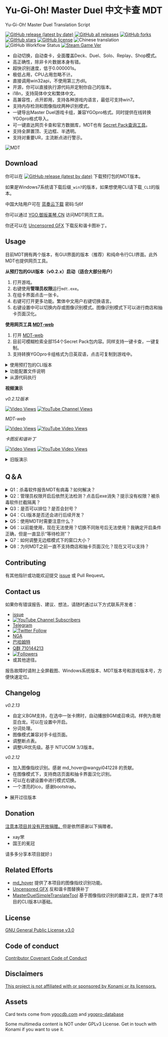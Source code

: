 # Yu-Gi-Oh! Master Duel 中文卡查 MDT

Yu-Gi-Oh! Master Duel Translation Script

[![GitHub release (latest by date)](https://img.shields.io/github/v/release/SkywalkerJi/mdt)](https://github.com/SkywalkerJi/mdt/releases/latest) [![GitHub all releases](https://img.shields.io/github/downloads/SkywalkerJi/mdt/total)](https://github.com/SkywalkerJi/mdt#download) [![GitHub forks](https://img.shields.io/github/forks/SkywalkerJi/mdt)](https://github.com/SkywalkerJi/mdt/network) [![GitHub stars](https://img.shields.io/github/stars/SkywalkerJi/mdt)](https://github.com/SkywalkerJi/mdt/stargazers) [![GitHub license](https://img.shields.io/github/license/SkywalkerJi/mdt)](https://github.com/SkywalkerJi/mdt/blob/master/LICENSE) ![Chinese translation](https://img.shields.io/badge/%E4%B8%AD%E6%96%87%E7%BF%BB%E8%AF%91-100%25-green) ![GitHub Workflow Status](https://img.shields.io/github/workflow/status/SkywalkerJi/mdt/GitHub%20Actions%20Build%20and%20Deploy) [![Steam Game Ver](https://img.shields.io/badge/Steam-1.0.2-informational)](https://store.steampowered.com/app/1449850/YuGiOh_Master_Duel/)

* 自动切换，自动查卡，全面覆盖Deck、Duel、Solo、Replay、Shop模式。
* 高正确性，除非卡片数据本身有错。
* 超快识别速度，低于0.000001s。
* 极低占用，CPU占用忽略不计。
* 直接调用win32api，不使用第三方dll。
* 开源，你可以直接执行源代码并定制你自己的版本。
* i18n，支持简体中文和繁体中文。
* 高兼容性，点开即用，支持各种游戏内语言，最低可支持win7。
* 支持内存检测和图像指纹两种识别模式。
* 一键导出Master Duel游戏卡组，兼容YGOpro格式。同时提供在线转换YGOpro格式导入。
* 可一键直达网页卡查和官方数据库，MDT也有 [Secret Pack查询工具](https://ygo.xn--uesr8qr0rdwk.cn/)。
* 支持全屏置顶、无边框、半透明。
* 支持对重要UR，主流断点进行警示。

![MDT](https://github.com/SkywalkerJi/mdt/raw/master/IMG/v0.2.12.png "MDT v0.2.12")

## Download

你可以在 [![GitHub release (latest by date)](https://img.shields.io/github/v/release/SkywalkerJi/mdt)](https://github.com/SkywalkerJi/mdt/releases/latest) 下载预打包的MDT版本。

如果是Windows7系统请下载后缀`_win7`的版本，如果想使用CLI请下载`_CLI`的版本。

中国大陆用户可在 [蓝奏云下载](https://wwi.lanzouj.com/b0176jyjc) 密码:5j6f

你可以通过 [YGO.御坂美琴.CN](https://ygo.xn--uesr8qr0rdwk.cn/) 访问MDT网页工具。

你还可以在 [Uncensored GFX](https://www.nexusmods.com/yugiohmasterduel/mods/1) 下载反和谐卡图补丁。

## Usage

目前MDT拥有两个版本，有GUI界面的版本（推荐）和纯命令行CLI界面。此外MDT也提供网页工具。

**从预打包的GUI版本（v0.2.x）启动（适合大部分用户）**

1. 打开游戏。
2. 右键使用**管理员权限**运行`mdt.exe`。
3. 在组卡界面点击一张卡。
4. 右键可打开更多功能。繁体中文用户右键切换语言。
5. 右键设置中可以切换内存或图像识别模式。图像识别模式下可以进行商店和抽卡页面汉化。

**使用网页工具 [MDT-web](https://ygo.xn--uesr8qr0rdwk.cn/)**

1. 打开 [MDT-web](https://ygo.xn--uesr8qr0rdwk.cn/)
2. 目前可模糊检索全部154个Secret Pack包内容。同样支持一键卡查，一键复制。
3. 支持转换YGOpro卡组格式为日英双语，点击可复制到游戏中。

<details>
   <summary>使用预打包的CLI版本</summary>

命令行界面这是MDT v0.1.x版本的默认UI，在v0.2.3开始进行了拆分。

并不是每次release都会更新CLI，所以你可能要往前找一下后缀`_cli`的打包。

1. 打开游戏。
2. 右键使用**管理员权限**运行`mdt.exe`。
3. 根据提示使用快捷键。

| 快捷键 | 功能     |
| ------ | -------- |
| ctrl+s | 开启检测 |
| ctrl+p | 暂停检测 |
| ctrl+q | 退出程序 |

1. 如果要进行CLI窗口置顶设置，要注意config.ini文件中窗口名（`lp_window_name`）选项。使用默认配置文件时可以把软件放在C:\mdt 目录下即可进行窗口置顶。可查看下一节，配置文件说明。
</details>

<details>
   <summary>功能配置文件说明</summary>

1. 可在`config.ini`文件中进行功能配置。以下是一份带有注释的样例。

   cli组为CLI版本设置项，gui组为GUI版本设置项。

   编辑ini时注意注释行开头必须是`; `
```
[cli] 
; CLI基本设置
pause_hotkey = ctrl+p
; 暂停快捷键
exit_hotkey = ctrl+q
; 退出快捷键
switch_hotkey = ctrl+s
; 切换模式快捷键
window_on_top = 0
; 是否开启CLI窗口置顶 1置顶 0取消
lp_window_name = C:\mdt\mdt.exe
; 开启窗口置顶时需要提供窗口名，一般是软件安装路径
window_pos_x = 400
window_pos_y = 400
window_pos_cx = 400
window_pos_cy = 400
; 这四个参数是控制CLI窗口置顶时默认的窗口大小。
show_all_info = 1
; 如果你想要只显示中文卡名+卡密+效果，可以把这一项改成0。

[gui]
font_size = 12
; 字体大小 整数
window_alpha = 0.96
; 透明度 
keep_on_top = 1
; gui窗口置顶 1置顶 0取消
ui_lock = 0
; gui窗口ui锁定 1锁定 0取消
web_search = 1
; 1开启网页卡查 0关闭
x_loc = 960
y_loc = 540
; gui窗口位置
x_len = 400
y_len = 600
; gui窗口大小
locale = zh-CN
; zh-CN简体，zh-TW繁体
borderless = 1
; 无边框 1开启 0取消
show_types = 1
; 卡片类型 1开启 0取消
show_en_name = 1
; 英文卡名 1开启 0取消
show_jp_name = 1
; 日文卡名 1开启 0取消
show_card_id = 1
; 卡密显示 1开启 0取消
show_notice = 1
; 显示提示 1开启 0取消
no_scrollbar = 1
; 隐藏滚动条 1隐藏 0显示
cv_mode = 0
; 识别模式 1图像 0内存
play_diy_bgm = 1
; 播放自定义BGM 1开启 0关闭
```

2. 自定义BGM。（v0.2.13后支持）

   在选中一张卡牌时，自动播放BGM或召唤词。样例为青眼亚白龙。可以在设置中开启。
```
自定义BGM配置文件位于`/data/bgm.json`。
json格式

{
    "12253": {
        "cn_name": "青眼亚白龙",
        "file": "Blue_audio.wav"
    },
    "666666666666": {
        "cn_name": "样例",
        "file": "wav音频文件"
    }
}

数字为cid值，可以在选中卡片后点击英文或日文名跳转官方数据库，在网址url中找到 cid=某个数字 。
中文名只做标识用。
音频文件目前只支持wav格式，其他音频格式（MP3，aac等）请转码为wav格式。
```

3. 自定义卡表
```
自定义卡表文件也位于`/data/`目录下。
sr.json SR优先级卡表
ur.json UR优先级卡表
breakpoint.json 断点卡表
格式类似自定义BGM
```
| TIER值 | 含义     |
| ------ | -------- |
| 1 | 非常重要UR |
| 2 | 重要UR |
| 3| 重要SR |
| 99|无效断点 |
| 98| 除外断点 |
| 97| 破坏断点 |

对卡表进行PR前，推荐开启issue。

</details>

<details>
   <summary>从源代码执行</summary>

```
pip install -r requirements.txt
python mdt_gui.py
python mdt_cli.py
```

</details>

**视频演示**

*v0.2.12版本*

[![Video Views](https://bilistats.lonelyion.com/views?uid=2012479&style=social&label=BiliBili&format=short)](https://www.bilibili.com/video/av681943783)  [![YouTube Channel Views](https://img.shields.io/youtube/channel/views/UC3kA_NGfQFHMMn-kja8GTFA?style=social&label=YouTube)](https://www.youtube.com/watch?v=lsfBUmYeQRw)

*MDT-web*

[![Video Views](https://bilistats.lonelyion.com/views?uid=2012479&style=social&label=BiliBili&format=short)](https://www.bilibili.com/video/av551332211)  [![YouTube Video Views](https://img.shields.io/youtube/views/AnzWFG2RZr0?style=social&label=YouTube)](https://www.youtube.com/watch?v=AnzWFG2RZr0)

*卡图反和谐补丁*

[![Video Views](https://bilistats.lonelyion.com/views?uid=2012479&style=social&label=BiliBili&format=short)](https://www.bilibili.com/video/av765979539)   [![YouTube Video Views](https://img.shields.io/youtube/views/ickw082Snwo?style=social&label=YouTube)](https://www.youtube.com/watch?v=ickw082Snwo)

<details>
   <summary>旧版演示</summary>

*v0.2.11版本*

[![Video Views](https://bilistats.lonelyion.com/views?uid=2012479&style=social&label=BiliBili&format=short)](https://www.bilibili.com/video/av211976664)  [![YouTube Channel Views](https://img.shields.io/youtube/channel/views/UC3kA_NGfQFHMMn-kja8GTFA?style=social&label=YouTube)](https://www.youtube.com/watch?v=7u684z4KVIQ)


*v0.2.10版本*

[![Video Views](https://bilistats.lonelyion.com/views?uid=2012479&style=social&label=BiliBili&format=short)](https://www.bilibili.com/video/av766762394)  [![YouTube Channel Views](https://img.shields.io/youtube/channel/views/UC3kA_NGfQFHMMn-kja8GTFA?style=social&label=YouTube)](https://www.youtube.com/watch?v=oWNtD6Ko0yo)

*v0.2.9版本*

[![Video Views](https://bilistats.lonelyion.com/views?uid=2012479&style=social&label=BiliBili&format=short)](https://www.bilibili.com/video/av809137781)  [![YouTube Channel Views](https://img.shields.io/youtube/channel/views/UC3kA_NGfQFHMMn-kja8GTFA?style=social&label=YouTube)](https://www.youtube.com/watch?v=uyDORr6GIbM)

*v0.2.5版本*

[![Video Views](https://bilistats.lonelyion.com/views?uid=2012479&style=social&label=BiliBili&format=short)](https://www.bilibili.com/video/av636233915)  [![YouTube Channel Views](https://img.shields.io/youtube/channel/views/UC3kA_NGfQFHMMn-kja8GTFA?style=social&label=YouTube)](https://www.youtube.com/watch?v=ITXjWSsmEmc)

*v0.2.3版本*

[bilibili](https://www.bilibili.com/video/av978731073)   [Youtube](https://www.youtube.com/watch?v=YUNeiOCAd6M)

*v0.2.1版本*

[bilibili](https://www.bilibili.com/video/av636086411)   [Youtube](https://www.youtube.com/watch?v=TfHoNeEVqf4)

*v0.2.0版本*

[bilibili](https://www.bilibili.com/video/av466062188)   [Youtube](https://www.youtube.com/watch?v=Vav013Cx3BQ)

*v0.1.4版本*

[bilibili](https://www.bilibili.com/video/av850928534)   [Youtube](https://www.youtube.com/watch?v=mx0KaT3cRsQ)

*v0.1.2版本*

[bilibili](https://www.bilibili.com/video/av593463793)

</details>

## Q＆A

<details>
   <summary>Q1：杀毒软件报告MDT有病毒？如何解决？</summary>
  
确认你是从本页所列途径下载的版本那就是误报。

源代码是公开的，不可能加入病毒，如果实在不放心可以直接执行源代码。MDT在GitHub统计已经[![GitHub all releases](https://img.shields.io/github/downloads/SkywalkerJi/mdt/total)](https://github.com/SkywalkerJi/mdt#download)，有足够多的人进行了源代码审查，没有出现过安全问题。

目前MDT以功能开发为主，现阶段对抗杀毒软件需要大量的精力而且毫无必要。因此不打算主动解决此问题，请直接添加信任。
</details>

<details>
   <summary>Q2：管理员权限开启后依然无法检测？点击后exe消失？提示没有权限？被杀毒软件拦截隔离？</summary>

先确认你是从本页所列途径下载的版本。

然后在你使用的杀毒软件以及Windows自带的安全系统里添加信任。参见Q1。

不同的杀毒软件的安全策略不同，给出的隔离清除方式也不同，因此会导致各种奇怪的问题无法一一叙述。如果尝试后依然无法解决，请提交[issue](https://github.com/SkywalkerJi/mdt/issues/new)。
</details>

<details>
   <summary>Q3：是否可以排位？是否会封号？</summary>

不会。我第一赛季是白金1结算。

MDT以玩家数据安全为己任，不会在有风险情况下进行检测，目前Master duel游戏无法侦察MDT的读取行为，不需要担心。未来有机会可以加入CV引擎进行辅助，目前来说没有必要。

另外这个游戏没有反作弊，从经济角度考虑一个99%依赖服务端的游戏根本没必要进行检测，参考游戏王duel link。

如果你实在担心的话可以在设置中切换使用图像识别模式。
</details>

<details>
   <summary>Q4：CLI版本是否还会进行后续开发？</summary>

CLI版本在MDT v0.2.3版本进行拆分，拆分后对CLI版本只做基础可用性维护，原则上不再添加新功能。但欢迎PR。

</details>

<details>
   <summary>Q5：使用MDT时需要注意什么？</summary>

请遵循[GPLv3协议](https://github.com/SkywalkerJi/mdt/blob/master/LICENSE)。

如果你参与我们的社区，请遵循[贡献者契约行为准则](https://github.com/SkywalkerJi/mdt/blob/master/CODE_OF_CONDUCT.md)。

如果你喜欢MDT，请分享给你的朋友。

</details>

<details>
   <summary>Q6：以前能使用，现在无法使用？切换不同账号后无法使用？我确定开启条件正确，但是一直显示“等待检测”？</summary>

先在游戏的开始页面（game start 那个页面），确认左上角的游戏版本号和readme中支持的游戏版本号一致。如果不一致请更新MDT或更新游戏。

确认其他条件正确，比如：使用管理员权限开启，已经完整解压全部文件，右键exe属性中解除锁定，在安全软件中添加信任，点击一张卡等。

如果条件都正确，请尝试更改steam存档缓存文件后缀。一般在游戏安装位置，目录地址类似`SteamLibrary\steamapps\common\Yu-Gi-Oh! Master Duel\LocalData`。里面有一个形如`93b16f2`的文件夹。先备份一下，然后在这个文件夹后面加几个1，`93b16f21111111111111111`。再开游戏和mdt试一下。

</details>

<details>
   <summary>Q7：如何调整无边框模式下的窗口大小？</summary>

先在边框模式下调整大小。然后右键保存窗口位置。再在设置中切换为无边框。

</details>

<details>
   <summary>Q8：为何MDT之前一直不支持商店和抽卡页面汉化？现在又可以支持？</summary>

之前通过内存读取的方式暂时无法在抽卡页面获得稳定指针地址，如果要实施检测需要对游戏进行注入，风险较高。所以一直在考虑中没有实施。

在v0.2.12版本后，引入了图像指纹识别，mdt在图像模式下可以通过窗口截图对游戏进行非侵入式检测，所以可以对抽卡和商店界面进行汉化支持。

如果有更好的基于内存的识别模式，还是一样欢迎提交 issue 或 PR。

</details>


## Contributing

有其他指针或功能欢迎提交 [issue](https://github.com/SkywalkerJi/mdt/issues/new) 或 Pull Request。

## Contact us

如果你有错误报告、建议、想法，请随时通过以下方式联系开发者：

* [issue](https://github.com/SkywalkerJi/mdt/issues/new)
* [![YouTube Channel Subscribers](https://img.shields.io/youtube/channel/subscribers/UC3kA_NGfQFHMMn-kja8GTFA?style=social)](https://www.youtube.com/channel/UC3kA_NGfQFHMMn-kja8GTFA?sub_confirmation=1)
* [Telegram](https://t.me/ygomasterduel)
* [![Twitter Follow](https://img.shields.io/twitter/follow/Skywalker_Ji?style=social&label=Follow)](https://twitter.com/Skywalker_Ji)
* [NGA](https://bbs.nga.cn/read.php?tid=30415633)
* [巴哈姆特](https://forum.gamer.com.tw/C.php?bsn=725&snA=54550&tnum=1)
* [Q群 710144213](https://jq.qq.com/?_wv=1027&k=uyFt3qi0)
* [![Followers](https://bilistats.lonelyion.com/followers?uid=2012479&style=social&format=short&label=BiliBili%20关注)](https://space.bilibili.com/2012479)
* 或其他途径。

报告故障时请附上全屏截图、Windows系统版本、MDT版本号和游戏版本号，方便快速定位。

## Changelog

*v0.2.13*
* 自定义BGM支持，在选中一张卡牌时，自动播放BGM或召唤词。样例为青眼亚白龙。可以在设置中开启。
* 分词处理。
* 图像模式兼容对手卡组页面。
* 调整断点表。
* 调整UR优先级。基于 NTUCGM 3/3版本。

*v0.2.12*
* 加入图像指纹识别。感谢 md_hover@wangyi041228 的贡献。
* 在图像模式下，支持商店页面和抽卡界面汉化识别。
* 可以在右键设置中进行模式切换。
* 一个漂亮的ico，感谢bootstrap。

<details>
   <summary>展开过往版本</summary>

*v0.2.11*
* 考虑无障碍视觉，取消了上一版本中的红蓝颜色区分，改为文字显示。
* 修改断点提示底色，提高文字可读性。
* 添加重要SR提示，对352张重要SR进行分解提示，分级基于 NTUCGM。
* 设置中可选是否启用提示信息（包括重要UR，重要SR，主流断点提示）。 
* 提示框可一键跳转 masterduelmeta.com，可查询当前卡牌实时使用统计。
* 添加对影依融合、No.75的断点提示。
* MDT-web 添加 YGOpro 卡组格式转换功能，可点击将日文、英文卡名复制到 master duel进行卡组导入，支持手机。

*v0.2.10*
* 支持配置隐藏滚动条。
* 添加重要UR提示，数据基于 NTUCGM。重要UR的卡密颜色会变更：红色为可以定义环境的强力卡片，是T1主流套牌的核心部件，不建议分解。绿色为部分卡组的构筑主力，如果要分解请务必确认。白色为普通UR，可考虑分解。
* 添加主流卡组断点提示。主流卡组核心断点会进行警告，卡密背景底色变为橙色。目前支持：黄金国，龙辉巧，闪刀姬，幻影骑士团，电脑堺，恩底弥翁，召唤师，龙女仆，魔救，雷龙，英雄，调皮宝贝，源数，割草，抒情歌鸲，魔偶甜点，龙link。
* 提示卡表可在data文件夹中自定义。或开启issue提交，我将在确定卡表后在下个版本中进行添加。

*v0.2.9*
* 对游戏steam版本V1.0.2进行支持。

*v0.2.8*
* 添加反和谐补丁mod发布地址。
* 调整卡片类型显示位置。

*v0.2.7*
* 修复网页卡查设置不保存的bug。
* 优化繁中翻译。
* 增加一个[Secret Pack查询工具](https://ygo.xn--uesr8qr0rdwk.cn/)。

*v0.2.6*
* 修复点击关闭后进程未结束的bug。
* 修复不在deck界面时点击导出卡组会发生崩溃的bug。
* 现在可以单独勾选英、日文卡名、卡密显示。
* 修改文本“保存卡组”为“导出卡组”，避免混淆。

*v0.2.5*
* 支持masterduel卡组一键导出！由 @zealyahweh 贡献。可同时生成ygopro卡组`.ydk`格式和文本格式。
* 拆分英日文卡名和卡类型显示选项，现在可以分别勾选“原始卡名”和“卡片类型”。
* 主题配色改为暗色。
* 添加无边框模式，可更好融入游戏。
* 窗口整体可拖拽。
* 右键添加关闭选项。
* 鼠标悬停时添加右键提示。

*v0.2.4*
* 添加对繁体中文的i18n支持。右键可以切换语言。UI文本由 @ranke96 贡献，卡片翻译来自 @stillfiy0529 。
* 针对重启游戏后无法检测的问题，可以右键重启检测。
* 未查询到卡片的状态下不再唤起网页卡查。

*v0.2.3*
* 拆分GUI版本和CLI版本。
* 添加详情显示选项。关闭后只显示中文卡名+效果描述。
* 添加网页卡查跳转选项，开启后点击中文卡名会跳转百鸽（ygocdb.com)，英文和日文卡名会跳转K社官方数据库,点击卡密会跳转ourocg。
* 打开时Windows将主动询问管理员权限。
* 移动设置选项，右键可以打开设置窗口。
* 可横向扩展效果描述框。
* 可记录窗口位置、尺寸。
* 将"效果"改为"描述"，避免部分通常怪兽造成误解。

*v0.2.2*

* 修复OCG专有卡和dbsp卡包的英文卡名缺失问题。
* 添加右键菜单。
* UI锁定功能改为独立选项。
* 右键可恢复默认界面和检查更新页面。

*v0.2.1*

* 增加了日文卡名、英文卡名、卡片密码的显示。
* 优化了UI，比如效果文本可以随着窗口生成滚动条。
* 增加了透明度效果。
* 增加了字体大小设置。
* 点击中·日·英文卡名、卡密、卡片类型可以直接复制到系统剪贴板。
* 修复查询延迟，提高了默认轮询速度。由 @GenBill 修复。
* 设置自动保存在配置文件中。
* 支持在solo模式入口查看租用卡组和AI对手卡组内容。由 @zealyahweh 贡献。
* 修复回放模式查看对手卡组。由 @zealyahweh 贡献
* 修复一个崩溃问题。

*v0.2.0*

现在有一个初步的GUI界面。

目前版本依然保留CLI界面。

*v0.1.6*

自动切换模式，现在不用手动切换卡组或者决斗模式。

支持回放模式中查询对手卡组。

由 @zealyahweh 贡献

*v0.1.5*

添加UAC判断，非管理员权限运行会执行重开。由 @RyoLee 贡献。

添加一个配置项，可选精简卡查内容。

*v0.1.4*

新增配置文件。可自定义快捷键，窗口置顶等。

置顶功能不再限制目录。

修复灵摆效果不显示的bug。

修复一个崩溃bug。

*v0.1.3*

增加窗口置顶功能

修复部分崩溃问题

*v0.1.2*

处理窗口闪烁。

*v0.1.1*

提供win7兼容版本。

</details>

## Donation

<ins>注意本项目并没有开放捐赠。</ins>但是依然感谢以下捐赠者。

* xay罘
* 国王的冕冠

请多多分享本项目就好:)

## Related Efforts

* [md_hover](https://github.com/wangyi041228/md_hover) 提供了本项目的图像指纹识别功能。
* [Uncensored GFX](https://www.nexusmods.com/yugiohmasterduel/mods/1) 反和谐卡图替换补丁
* [MasterDuelSimpleTranslateTool](https://github.com/PatchouliTC/MasterDuelSimpleTranslateTool) 基于图像指纹识别的翻译工具，提供了本项目的CLI版本UI基础。

## License

[GNU General Public License v3.0](https://github.com/SkywalkerJi/mdt/blob/master/LICENSE) 

## Code of conduct

[Contributor Covenant Code of Conduct](https://github.com/SkywalkerJi/mdt/blob/master/CODE_OF_CONDUCT.md)

## Disclaimers

<ins>This project is not affiliated with or sponsored by Konami or its licensors.</ins>

## Assets

Card texts come from [ygocdb.com](https://ygocdb.com) and [ygopro-database](https://github.com/mycard/ygopro-database)

Some multimedia content is NOT under GPLv3 License. Get in touch with Konami if you want to use it.

